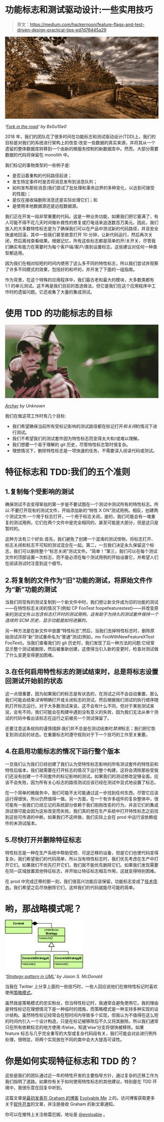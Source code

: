 # 功能标志和测试驱动设计:一些实用技巧

> 原文：<https://medium.com/hackernoon/feature-flags-and-test-driven-design-practical-tips-ed7d76445a29>

![](img/200ba28fcc4e37dffc72f4fb3809c2d6.png)

*‘*[*Fork in the road*](https://www.flickr.com/photos/bs0u10e0/4000195795)*‘ by Bs0u10e0*

2018 年，我们的团队花了很多时间在功能标志和测试驱动设计(TDD)上。我们的目标是对我们的系统进行架构上的改变:改变一些数据的真实来源，并将其从一个遗留的整体数据库转移到一个由新的微服务控制的新数据库中。然而，大部分需要数据的代码将保留在 monolith 中。

我们标记的事物类型的一些例子是:

*   是否沿着重构的代码路径前进；
*   发生特定事件时是否将消息发布到消息队列；
*   如何发布那些消息(我们尝试了批处理和事务边界的多种变化，以达到可接受的性能)；
*   是仅在接收端删除消息还是实际处理它们；和
*   是使用本地数据源还是远程数据源。

我们正在开发一段非常重要的代码。这是一种业务功能，如果我们把它塞满了，有人可能不得不花几天时间做补救性的修复或打电话来追逐数百万美元。因此，我们放入的大多数特性标志是为了确保我们可以在产品中测试新的代码路径，并且安全快速地回滚。其中一些我们甚至故意打开 10 分钟，让新代码运行，然后再次关闭，然后离线查看结果。根据记忆，所有这些标志都是简单的开/关开关，尽管我们确实有能力在需要时为每个客户端/客户/类别设置标志。这些建议对任何一种类型都适用。

因为我们在相对较短的时间内使用了这么多不同的特性标志，所以我们尝试并观察了许多不同模式的效果，包括好的和坏的，并开发了下面的一组指南。

作为背景，在这个特殊的应用程序中，我们最古老和最大的模块，大多数类都有 1:1 的单元测试。这不再是我们目前的首选做法，但它是我们在这个应用程序中工作时的遗留问题。它还收集了大量的集成测试。

# 使用 TDD 的功能标志的目标

![](img/4c43d2c808e93987138df2f2b0666c5a.png)

[*Archer*](https://pxhere.com/en/photo/748210) *by Unknown*

我们在做这项工作时有几个目标:

*   我们希望确保当前所有受标记影响的测试路径都在标记打开*和关闭*的情况下进行测试。
*   我们不希望我们的测试套件因为特性标志而变得太大和/或难以理解。
*   我们想要一个易于理解的 git 历史，尽管特性标志暂时很复杂。
*   理想情况下，删除特性标志是一项快速的任务，不需要深入阅读代码或测试。

# 特征标志和 TDD:我们的五个准则

## 1.复制每个受影响的测试

确保测试不会变得笨拙的第一步是不要试图在一个测试中测试所有的特性标志。所以:不要打开现有的测试文件，开始添加新的“特性 X ON”测试用例。相反，创建两个测试文件:一个用于标志打开，一个用于标志关闭。是的，我们可能会有一堆重复的测试用例，它们在两个文件中是完全相同的，甚至可能是大部分，但是这只是暂时的。

这种方法有三个好处:首先，我们避免了创建一个混淆的测试怪物，将标志打开、标志关闭和标志不可知的测试混合在一起。第二，一旦我们决定永久保留这个标志，我们可以删除整个“标志关闭”测试文件。“简单！”第三，我们可以在每个测试文件的顶部设置一次标志，而不是必须在每个测试用例的开始设置它，并希望人们在阅读测试时注意到这个细节。

## 2.将复制的文件作为“旧”功能的测试，将原始文件作为“新”功能的测试

当我们将现有的测试复制到一个新文件中时，我们想让新文件成为旧的功能的测试——在特性标志关闭的情况下(例如 CP FooTest foopefeaturestest)——并改变原来的测试文件*以包含标志打开时的测试用例。这有助于为持久的测试套件保持一个连续的 SCM 历史，显示功能是如何进展的。*

另一种方法是在新文件中放置“特性标志”,然后，当我们去掉特性标志时，删除原始测试并将“新”测试重命名为“普通”测试(例如，mv FooWithNewFeatureXTest FooTest)。当我们查看我们的 git 历史时，我们发现了后一种方法的问题:它经常显示整个测试被删除，然后被重新创建，这使得当引入新的变更时，检查对测试做了什么变更变得更加困难。

## 3.在任何启用特性标志的测试结束时，总是将标志设置回测试开始前的状态

这一点很重要，因为如果我们的标志是有状态的，在测试之间不会自动重置，那么我们可能会结束*没有*明确打开或关闭标志的测试，然后根据我们测试的执行顺序随机打开标志运行。对于大多数测试来说，这不会有什么不同，但对于某些测试来说，会有不同，我们可能会在构建中遇到没有意义的失败，因为我们无法从单个测试的代码中看出该标志在运行之前被另一个测试保留了。

还要注意这条规则的谨慎措辞:我们并不总是在测试结束时*禁用*标志；我们把它恢复到测试前的状态。在重置标志时遵守规则对于下一个技巧的工作至关重要。

## 4.在启用功能标志的情况下运行整个版本

一旦我们认为我们已经创建了我们认为受特性标志影响的所有测试套件的特性前和特性后版本，我们就需要在打开标志的情况下运行整个构建。这将会清除那些受我们还没有创建一个不同套件的标记影响的测试。如果我们的测试修改足够全面，应该不会失败，因为所有关心标志的路径测试应该已经在测试中显式地设置了标志。

在一个简单的微服务中，我们可能不太可能通过这一步找到任何东西，尽管它应该运行得很快，所以仍然值得一做。另一方面，在一个有许多组件的复杂整体中，很可能有一些我们已经忘记的系统部分依赖于我们刚刚改变的行为，并且它们的集成测试很可能会因为这些改变而失败。我们真的想在生产系统中打开特性标志之前找到这些可传递的中断。如果我们不这样做，我们实际上会在 prod 中运行该依赖组件的未测试版本。

## 5.尽快打开并删除特征标志

特性标志是一种在生产系统中帮助受控、可逆迁移的设备，但是它们也使代码变得复杂。我们希望我们的代码简单，所以当有特性标志时，我们优先考虑在生产中打开它们。如果我们不优先打开它们，我们就不能优先删除它们。如果我们发现需要在同一区域放置其他特征标志，并开始让特征标志相互作用，这就变得特别困难。

在 prod 中完成迁移的那一刻，我们很高兴功能应该保留，功能标志变成了[技术债务](https://en.wikipedia.org/wiki/Technical_debt)。我们希望之后尽快删除它们，这样我们的代码就能尽可能的简单。

# 哟，那战略模式呢？

![](img/c6040f8352631d73950e1ee198e243c2.png)

*‘*[*Strategy pattern in UML*](https://commons.wikimedia.org/wiki/File:Strategy_Pattern_in_UML.png)*‘ by Jason S. McDonald*

当我在 Twitter 上分享上面的一些技巧时，一些人回应说他们在做特性标记时喜欢使用[策略模式](https://en.wikipedia.org/wiki/Strategy_pattern)。

虽然我是策略模式的忠实粉丝，但当特性标记时，我通常会避免使用它。我的理由是特性标记在理想情况下是一种临时的措施，而策略模式是一种支持多种实现的设计结构。虽然特性标记经常会在短时间内导致多个实现，但我认为不值得在这么短的时间内引入一个设计构造，只是在标记被移除后不久又将其删除。所以我们通常只在所有依赖标志的地方使用 if/else，知道‘else’分支将很快被移除。如果 feature 标志与几乎完全重写的大型或复杂代码段有关，我们可能会对此进行例外处理，很明显，将两个实现放在不同的类中会大大提高可读性。

# 你是如何实现特征标志和 TDD 的？

这些是我们的团队通过近一年的特性开发的主要指导方针，通过复杂的迁移工作为我们指明了道路。如果你有关于如何使用特性标志的其他建议，特别是在 TDD 环境中，我很乐意在回复中听到。

这篇文章是[最初发表在 Graham 的博客](https://www.grahamlea.com/2019/05/feature-flags-tdd-practical-tips/) [Evolvable Me](https://www.grahamlea.com/) 上的。访问博客获取更多关于[软件开发](https://www.grahamlea.com/tag/software/)的文章，并注册接收 Graham 的新文章通知。

你可以在推特上关注格雷厄姆，地址是 [@evolvable](https://twitter.com/evolvable) 。